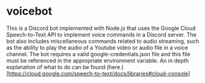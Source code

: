 # voicebot
This is a Discord bot implemented with Node.js that uses the Google Cloud Speech-to-Text API to implement voice commands in a Discord server. The bot also includes miscellaneous commands related to audio streaming, such as the ability to play the audio of a Youtube video or audio file in a voice channel. The bot requires a valid google-credentials.json file and this file must be referenced in the appropriate environment variable. An in depth explanation of what to do can be found (here.)[https://cloud.google.com/speech-to-text/docs/libraries#cloud-console]
